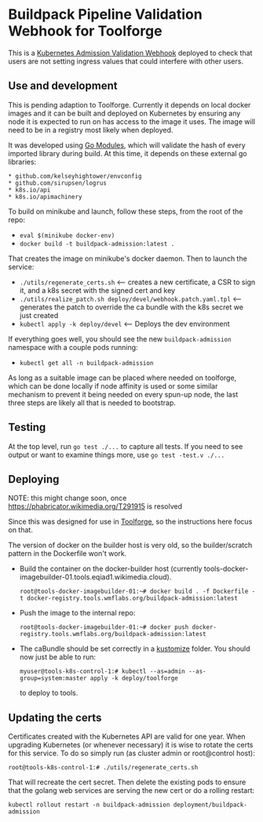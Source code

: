 # Buildpack Pipeline Validation Webhook for Toolforge

This is a [Kubernetes Admission Validation Webhook](https://kubernetes.io/docs/reference/access-authn-authz/extensible-admission-controllers/#what-are-admission-webhooks) deployed to check that
users are not setting ingress values that could interfere with other users.

## Use and development

This is pending adaption to Toolforge.  Currently it depends on local docker images and it
can be built and deployed on Kubernetes by ensuring any node it is expected to run on
has access to the image it uses.  The image will need to be in a registry most likely when deployed.

It was developed using [Go Modules](https://github.com/golang/go/wiki/Modules), which will
validate the hash of every imported library during build.  At this time, it depends on
these external go libraries:

	* github.com/kelseyhightower/envconfig
	* github.com/sirupsen/logrus
	* k8s.io/api
	* k8s.io/apimachinery

To build on minikube and launch, follow these steps, from the root of the repo:

* `eval $(minikube docker-env)`
* `docker build -t buildpack-admission:latest .`

That creates the image on minikube's docker daemon. Then to launch the service:

* `./utils/regenerate_certs.sh`  <-- creates a new certificate, a CSR to sign it, and a k8s secret with the signed cert and key
* `./utils/realize_patch.sh deploy/devel/webhook.patch.yaml.tpl` <-- generates the patch to override the ca bundle with the k8s secret we just created
* `kubectl apply -k deploy/devel` <-- Deploys the dev environment

If everything goes well, you should see the new `buildpack-admission` namespace with a couple pods running:
* `kubectl get all -n buildpack-admission`

As long as a suitable image can be placed where needed on toolforge, which can be done locally if
node affinity is used or some similar mechanism to prevent it being needed on every
spun-up node, the last three steps are likely all that is needed to bootstrap.

## Testing

At the top level, run `go test ./...` to capture all tests.  If you need to see output
or want to examine things more, use `go test -test.v ./...`

## Deploying

NOTE: this might change soon, once https://phabricator.wikimedia.org/T291915 is resolved

Since this was designed for use in [Toolforge](https://wikitech.wikimedia.org/wiki/Portal:Toolforge "Toolforge Portal"), so the instructions here focus on that.

The version of docker on the builder host is very old, so the builder/scratch pattern in
the Dockerfile won't work.

* Build the container on the docker-builder host (currently tools-docker-imagebuilder-01.tools.eqiad1.wikimedia.cloud).

	`root@tools-docker-imagebuilder-01:~# docker build . -f Dockerfile -t docker-registry.tools.wmflabs.org/buildpack-admission:latest`

* Push the image to the internal repo:

    `root@tools-docker-imagebuilder-01:~# docker push docker-registry.tools.wmflabs.org/buildpack-admission:latest`

* The caBundle should be set correctly in a [kustomize](https://kustomize.io/) folder. You should now just be able to run:

    `myuser@tools-k8s-control-1:# kubectl --as=admin --as-group=system:master apply -k deploy/toolforge`

  to deploy to tools.

## Updating the certs

Certificates created with the Kubernetes API are valid for one year. When upgrading Kubernetes (or whenever necessary)
it is wise to rotate the certs for this service. To do so simply run (as cluster admin or root@control host):

`root@tools-k8s-control-1:# ./utils/regenerate_certs.sh`

That will recreate the cert secret. Then delete the existing pods to ensure that the golang web services are serving the new cert or do a rolling restart:

`kubectl rollout restart -n buildpack-admission deployment/buildpack-admission`
